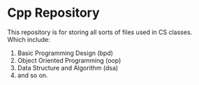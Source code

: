 # Cpp Repository

This repository is for storing all sorts of files used in CS classes.  
Which include:  
1. Basic Programming Design (bpd)
2. Object Oriented Programming (oop)
3. Data Structure and Algorithm (dsa)
4. and so on.
